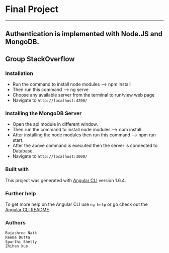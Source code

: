 # Final Project
---
Authentication is implemented with Node.JS and MongoDB.
---


##  Group StackOverflow

### Installation
* Run the command to install node modules --> npm install   
* Then run this command --> ng serve
* Choose any available server from the terminal to run/view web page
* Navigate to `http://localhost:4200/`

### Installing the MongoDB Server
* Open the api module in different window.
* Then run the command to install node modules --> npm install.
* After installing the node modules then run this command --> npm run start.
* After the above command is executed then the server is connected to Database.
* Navigate to `http://localhost:3000/`

### Built with
This project was generated with [Angular CLI](https://github.com/angular/angular-cli) version 1.6.4.

### Further help

To get more help on the Angular CLI use `ng help` or go check out the [Angular CLI README](https://github.com/angular/angular-cli/blob/master/README.md).

### Authors
```
Rajashree Naik
Reema Dutta 
Spurthi Shetty
Zhihan Xue
```